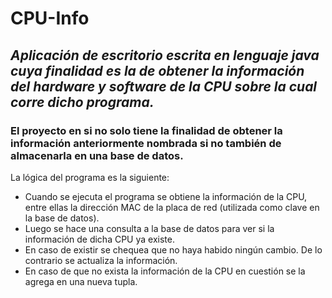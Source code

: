 # CPU-Info

## *Aplicación de escritorio escrita en lenguaje java cuya finalidad es la de obtener la información del hardware y software de la CPU sobre la cual corre dicho programa.*

### El proyecto en si no solo tiene la finalidad de obtener la información anteriormente nombrada si no también de almacenarla en una base de datos.

La lógica del programa es la siguiente:
  * Cuando se ejecuta el programa se obtiene la información de la CPU, entre ellas la dirección MAC de la placa de red (utilizada como clave en la base de datos). 
  * Luego se hace una consulta a la base de datos para ver si la información de dicha CPU ya existe. 
  * En caso de existir se chequea que no haya habido ningún cambio. De lo contrario se actualiza la información. 
  * En caso de que no exista la información de la CPU en cuestión se la agrega en una nueva tupla.

